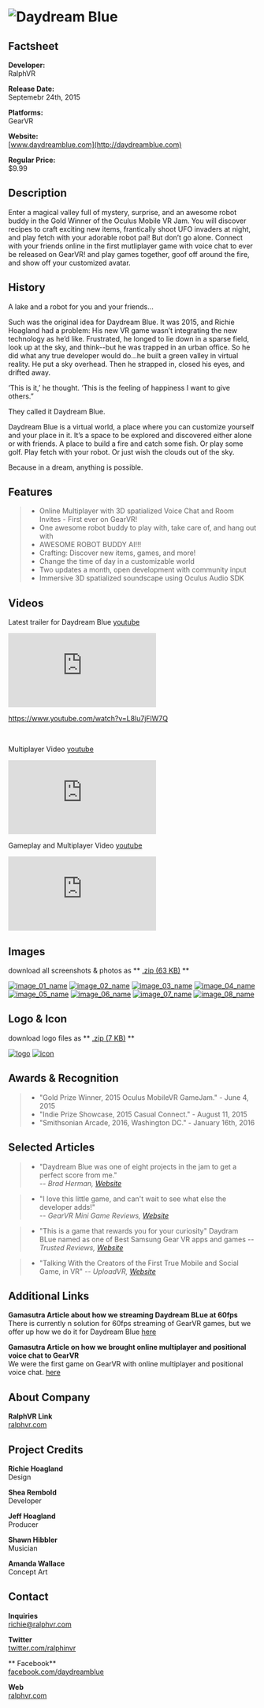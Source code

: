 # ![Daydream Blue](assets/images/header.png)

## Factsheet

**Developer:**  
RalphVR

**Release Date:**  
Septemebr 24th, 2015

**Platforms:**  
GearVR 
  

**Website:**  
[www.daydreamblue.com](http://daydreamblue.com)

**Regular Price:**  
$9.99

## Description

Enter a magical valley full of mystery, surprise, and an awesome robot buddy in the Gold Winner of the Oculus Mobile VR Jam. You will discover recipes to craft exciting new items, frantically shoot UFO invaders at night, and play fetch with your adorable robot pal! But don’t go alone. Connect with your friends online in the first mutliplayer game with voice chat to ever be released on GearVR! and play games together, goof off around the fire, and show off your customized avatar. 

## History

A lake and a robot for you and your friends…
 
Such was the original idea for Daydream Blue.  It was 2015, and Richie Hoagland had a problem:  His new VR game wasn’t integrating the new technology as he’d like.  Frustrated, he longed to lie down in a sparse field, look up at the sky, and think--but he was trapped in an urban office.  So he did what any true developer would do...he built a green valley in virtual reality.  He put a sky overhead.  Then he strapped in, closed his eyes, and drifted away.  
 
‘This is it,’ he thought.  ‘This is the feeling of happiness I want to give others.”   

They called it Daydream Blue.  

Daydream Blue is a virtual world, a place where you can customize yourself and your place in it.  It’s a space to be explored and discovered either alone or with friends. A place to build a fire and catch some fish.  Or play some golf.  Play fetch with your robot. Or just wish the clouds out of the sky.

Because in a dream, anything is possible.   

## Features

> * Online Multiplayer with 3D spatialized Voice Chat and Room Invites - First ever on GearVR!
> * One awesome robot buddy to play with, take care of, and hang out with
> * AWESOME ROBOT BUDDY AI!!!
> * Crafting: Discover new items, games, and more!
> * Change the time of day in a customizable world
> * Two updates a month, open development with community input 
> * Immersive 3D spatialized soundscape using Oculus Audio SDK


## Videos

Latest trailer for Daydream Blue [youtube](https://youtu.be/hKVtW93JQ1g)

<iframe src="https://www.youtube.com/embed/hKVtW93JQ1g" frameborder="0" allowfullscreen></iframe>

https://www.youtube.com/watch?v=L8lu7jFlW7Q

<br>

Multiplayer Video [youtube](https://youtu.be/6zlghauXfq0)

<iframe src="https://www.youtube.com/embed/6zlghauXfq0" frameborder="0" allowfullscreen></iframe>

<br>

Gameplay and Multiplayer Video [youtube](https://youtu.be/sTMh1eokTog)

<iframe src="https://www.youtube.com/embed/sTMh1eokTog" frameborder="0" allowfullscreen></iframe>

<!--Daydream Blue at Casual Connect! [Youtube](https://youtu.be/uEnzJYHbgAg"Jam Prototype Video")

<iframe src="//www.youtube.com/embed/uEnzJYHbgAg" frameborder="0" allowfullscreen></iframe>-->

## Images

download all screenshots & photos as ** [.zip (63 KB)](assets/images/images.zip "Images zip") **

[![image_01_name](assets/images/image_01.png)](assets/images/image_01.png)
[![image_02_name](assets/images/image_02.png)](assets/images/image_02.png)
[![image_03_name](assets/images/image_03.png)](assets/images/image_03.png)
[![image_04_name](assets/images/image_04.png)](assets/images/image_04.png)
[![image_05_name](assets/images/image_05.png)](assets/images/image_05.png)
[![image_06_name](assets/images/image_06.png)](assets/images/image_06.png)
[![image_07_name](assets/images/image_07.png)](assets/images/image_07.png)
[![image_08_name](assets/images/image_08.png)](assets/images/image_08.png)

## Logo & Icon

download logo files as ** [.zip (7 KB)]( assets/images/logo.zip "Logo & Icon zip") **

[![logo](assets/images/logo.png)](assets/images/logo.png "Logo")
[![icon](assets/images/icon.png)](assets/images/icon.png "Icon")

## Awards & Recognition

 > * "Gold Prize Winner, 2015 Oculus MobileVR GameJam." - June 4, 2015
 > * "Indie Prize Showcase, 2015 Casual Connect." - August 11, 2015
 > * "Smithsonian Arcade, 2016, Washington DC." - January 16th, 2016

## Selected Articles

> * "Daydream Blue was one of eight projects in the jam to get a perfect score from me."  
-- *Brad Herman, [Website](http://www.bradherman.com/home/hitchhikers-guide-to-the-metaverse/theoculusmobilevrjam2015-thoughtsfromajudge/)*

> * "I love this little game, and can't wait to see what else the developer adds!"  
-- *GearVR Mini Game Reviews, [Website](http://gearvrreviews.blogspot.com/2015/05/gearvr-jam-2015-appexperiences-my.html)*

> * "This is a game that rewards you for your curiosity" Daydram BLue named as one of Best Samsung Gear VR apps and games
-- *Trusted Reviews, [Website](http://www.trustedreviews.com/best-samsung-gear-vr-apps_round-up_Page-14)*

> * "Talking With the Creators of the First True Mobile and Social Game, in VR"
-- *UploadVR, [Website](http://uploadvr.com/i-interviewed-the-creators-of-daydream-blue-in-vr/)*

## Additional Links

**Gamasutra Article about how we streaming Daydream BLue at 60fps**  
There is currently n solution for 60fps streaming of GearVR games, but we offer up how we do it for Daydream Blue [here](http://gamasutra.com/blogs/RichieHoagland/20151026/257254/How_we_stream_our_GearVR_game_without_impacting_performance.php)

**Gamasutra Article on how we brought online multiplayer and positional voice chat to GearVR**  
We were the first game on GearVR with online multiplayer and positional voice chat. [here](http://gamasutra.com/blogs/RichieHoagland/20151216/262034/3_biggest_hurdles_faced_in_bringing_online_multiplayer_to_GearVR.php)

## About Company

**RalphVR Link**  
[ralphvr.com](https://www.ralphvr.com)

## Project Credits

**Richie Hoagland**   
Design

**Shea Rembold**  
Developer

**Jeff Hoagland**  
Producer

**Shawn Hibbler**  
Musician

**Amanda Wallace**  
Concept Art

## Contact

**Inquiries**  
[richie@ralphvr.com][contact]

**Twitter**  
[twitter.com/ralphinvr][twitter]

** Facebook**  
[facebook.com/daydreamblue][facebook]

**Web**  
[ralphvr.com][homepage]

<!--- =====================================================================  -->
<!--- Referenced links -->

[homepage]: http://ralphvr.com "RalphVR"

[contact]: mailto:richie@ralphvr.com

<!--- Social -->

[twitter]: https://twitter.com/ralphinvr
[facebook]: https://www.facebook.com/Daydream-Blue-1619781554938796
